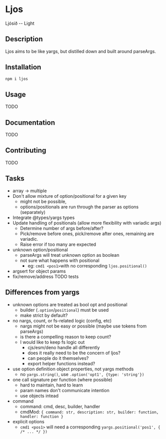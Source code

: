 # Ljos

Ljósið -- Light

## Description

Ljos aims to be like yargs, but distilled down and built around parseArgs.

## Installation

```sh
npm i ljos
```

## Usage

TODO

## Documentation

TODO

## Contributing

TODO

## Tasks

- array -> multiple
- Don't allow mixture of option/positional for a given key
  - might not be possible,
  - options/positionals are run through the parser as options (separately)
- Integrate @types/yargs types
- Update handling of positionals (allow more flexibility with variadic args)
  - Determine number of args before/after?
  - Pick/remove before ones, pick/remove after ones, remaining are variadic.
  - Raise error if too many are expected
- unknown option/positional
  - parseArgs will treat unknown option as boolean
  - not sure what happens with positional
    - eg: `cmd1 <pos1>`with no corresponding `ljos.positional()`
- argsert for object params
- fix/remove/address TODO tests

## Differences from yargs

- unknown options are treated as bool opt and positional
  - builder (`.option`/`positional`) must be used
  - make strict by default?
- no nargs, count, or fs-related logic (config, etc)
  - nargs might not be easy or possible (maybe use tokens from parseArgs)
  - is there a compelling reason to keep count?
  - I would like to keep fs logic out
    - cjs/esm/deno handle all differently
    - does it really need to be the concern of ljos?
    - can people do it themselves?
    - export helper functions instead?
- use option definition object properties, not yargs methods
  - no `yargs.string()`, use `.option('opt1', {type: 'string'})`
- one call signature per function (where possible)
  - hard to maintain, hard to learn
  - param names don't communicate intention
  - use objects intead
- command
  - command: cmd, desc, builder, handler
  - cmdMod:
    `{ command: str, description: str, builder: function, handler: function }`
- explicit options
  - `cmd1 <pos1>` will need a corresponding
    `yargs.positional('pos1', { /* ... */ })`
